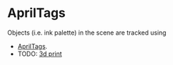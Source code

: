 # AprilTags

Objects (i.e. ink palette) in the scene are tracked using
- [AprilTags](https://chaitanyantr.github.io/apriltag.html).
- TODO: [3d print](https://lyehe.github.io/aruco_3d/) 